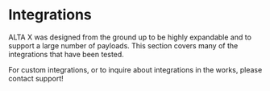# Integrations

ALTA X was designed from the ground up to be highly expandable and to support a large number of payloads. This section covers many of the integrations that have been tested.

For custom integrations, or to inquire about integrations in the works, please contact support!

